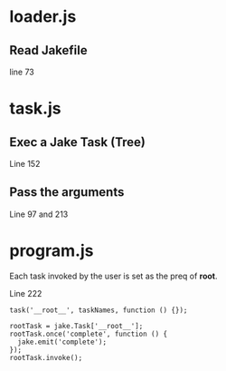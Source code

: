 loader.js
=========

Read Jakefile
-------------

line 73

task.js
=======


Exec a Jake Task (Tree)
-----------------------

Line 152

Pass the arguments
-------------------
Line 97 and 213


program.js
==========
Each task invoked by the user is set as the preq of
__root__.

Line 222

    task('__root__', taskNames, function () {});

    rootTask = jake.Task['__root__'];
    rootTask.once('complete', function () {
      jake.emit('complete');
    });
    rootTask.invoke();

